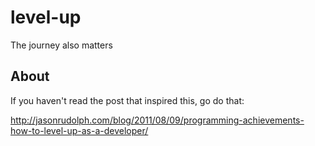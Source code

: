 # level-up

The journey also matters

## About

If you haven't read the post that inspired this, go do that:

http://jasonrudolph.com/blog/2011/08/09/programming-achievements-how-to-level-up-as-a-developer/
